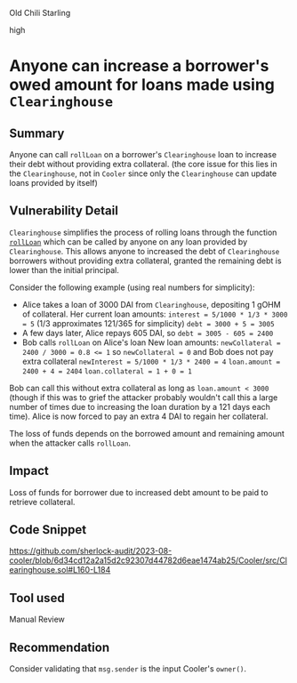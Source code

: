 Old Chili Starling

high

# Anyone can increase a borrower's owed amount for loans made using ``Clearinghouse``
## Summary
Anyone can call ``rollLoan`` on a borrower's ``Clearinghouse`` loan to increase their debt without providing extra collateral. (the core issue for this lies in the ``Clearinghouse``, not in ``Cooler`` since only the ``Clearinghouse`` can update loans provided by itself)

## Vulnerability Detail
``Clearinghouse`` simplifies the process of rolling loans through the function [``rollLoan``](https://github.com/sherlock-audit/2023-08-cooler/blob/6d34cd12a2a15d2c92307d44782d6eae1474ab25/Cooler/src/Clearinghouse.sol#L160-L184) which can be called by anyone on any loan provided by ``Clearinghouse``. This allows anyone to increased the debt of ``Clearinghouse`` borrowers without providing extra collateral, granted the remaining debt is lower than the initial principal.

Consider the following example (using real numbers for simplicity):
- Alice takes a loan of 3000 DAI from ``Clearinghouse``, depositing 1 gOHM of collateral. Her current loan amounts:
``interest = 5/1000 * 1/3 * 3000 = 5`` (1/3 approximates 121/365 for simplicity)
``debt = 3000 + 5 = 3005``
- A few days later, Alice repays 605 DAI, so ``debt = 3005 - 605 = 2400``
- Bob calls ``rollLoan`` on Alice's loan
New loan amounts:
``newCollateral = 2400 / 3000 = 0.8 <= 1`` so ``newCollateral = 0`` and Bob does not pay extra collateral
``newInterest = 5/1000 * 1/3 * 2400 = 4``
``loan.amount = 2400 + 4 = 2404``
``loan.collateral = 1 + 0 = 1``

Bob can call this without extra collateral as long as ``loan.amount < 3000`` (though if this was to grief the attacker probably wouldn't call this a large number of times due to increasing the loan duration by a 121 days each time). Alice is now forced to pay an extra 4 DAI to regain her collateral.

The loss of funds depends on the borrowed amount and remaining amount when the attacker calls ``rollLoan``.

## Impact
Loss of funds for borrower due to increased debt amount to be paid to retrieve collateral.

## Code Snippet
https://github.com/sherlock-audit/2023-08-cooler/blob/6d34cd12a2a15d2c92307d44782d6eae1474ab25/Cooler/src/Clearinghouse.sol#L160-L184

## Tool used

Manual Review

## Recommendation
Consider validating that ``msg.sender`` is the input Cooler's ``owner()``.